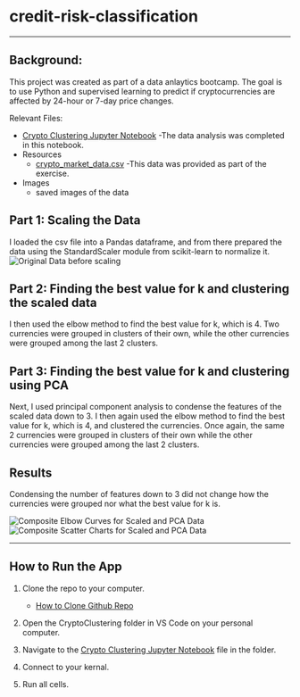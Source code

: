 # credit-risk-classification
- - -

## **Background:**
This project was created as part of a data anlaytics bootcamp. The goal is to use Python and supervised learning to predict if cryptocurrencies are affected by 24-hour or 7-day price changes.

Relevant Files:
- [Crypto Clustering Jupyter Notebook](Crypto_Clustering.ipynb)
    -The data analysis was completed in this notebook.
- Resources
  - [crypto_market_data.csv](Resources/crypto_market_data.csv)
  -This data was provided as part of the exercise. 
- Images
  - saved images of the data

## **Part 1: Scaling the Data**
I loaded the csv file into a Pandas dataframe, and from there prepared the data using the StandardScaler module from scikit-learn to normalize it. 
![Original Data before scaling](Images/df_market_image.png)

## **Part 2: Finding the best value for k and clustering the scaled data**
I then used the elbow method to find the best value for k, which is 4. Two currencies were grouped in clusters of their own, while the other currencies were grouped among the last 2 clusters. 


## **Part 3: Finding the best value for k and clustering using PCA**
Next, I used principal component analysis to condense the features of the scaled data down to 3. I then again used the elbow method to find the best value for k, which is 4, and clustered the currencies. Once again, the same 2 currencies were grouped in clusters of their own while the other currencies were grouped among the last 2 clusters. 

## **Results**
Condensing the number of features down to 3 did not change how the currencies were grouped nor what the best value for k is. 

![Composite Elbow Curves for Scaled and PCA Data](Images/composite_elbow_image.png)
![Composite Scatter Charts for Scaled and PCA Data](Images/pca_composite_image.png)


- - -

## How to Run the App

1. Clone the repo to your computer.
   - [How to Clone Github Repo](https://docs.github.com/en/repositories/creating-and-managing-repositories/cloning-a-repository)

2. Open the CryptoClustering folder in VS Code on your personal computer.

3. Navigate to the [Crypto Clustering Jupyter Notebook](Crypto_Clustering.ipynb) file in the folder.

4. Connect to your kernal. 

5. Run all cells. 